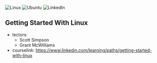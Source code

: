 ![Linux](https://img.shields.io/badge/Linux-FCC624?style=for-the-badge&logo=linux&logoColor=black)
![Ubuntu](https://img.shields.io/badge/Ubuntu-E95420?style=for-the-badge&logo=ubuntu&logoColor=white)
![LinkedIn](https://img.shields.io/badge/linkedin-%230077B5.svg?style=for-the-badge&logo=linkedin&logoColor=white)
## Getting Started With Linux
- lectors:
  - Scott Simpson
  - Grant McWilliams
- courselink: https://www.linkedin.com/learning/paths/getting-started-with-linux
